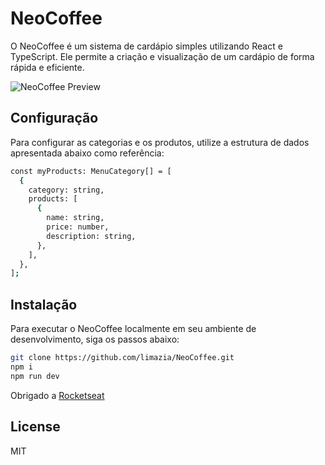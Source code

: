 # NeoCoffee
O NeoCoffee é um sistema de cardápio simples utilizando React e TypeScript. Ele permite a criação e visualização de um cardápio de forma rápida e eficiente.

![NeoCoffee Preview](https://i.imgur.com/4afATHR.png)

## Configuração
Para configurar as categorias e os produtos, utilize a estrutura de dados apresentada abaixo como referência:

```bash
const myProducts: MenuCategory[] = [
  {
    category: string,
    products: [
      {
        name: string,
        price: number,
        description: string,
      },
    ],
  },
];
```

## Instalação
Para executar o NeoCoffee localmente em seu ambiente de desenvolvimento, siga os passos abaixo:

```bash
git clone https://github.com/limazia/NeoCoffee.git
npm i
npm run dev
```

Obrigado a [Rocketseat](https://www.rocketseat.com.br/)

## License
MIT
